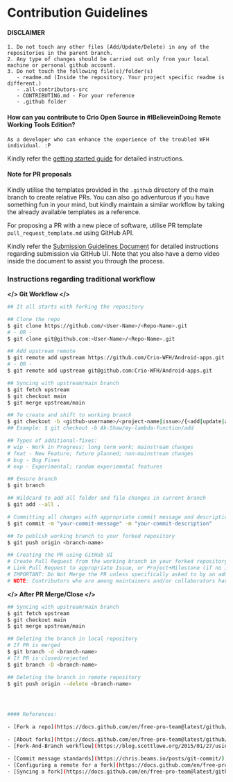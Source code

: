 # Contribution Guidelines

#### DISCLAIMER

    1. Do not touch any other files (Add/Update/Delete) in any of the repositories in the parent branch.
    2. Any type of changes should be carried out only from your local machine or personal github account. 
    3. Do not touch the following file(s)/folder(s) 
       - readme.md (Inside the repository. Your project specific readme is different.) 
       - .all-contributors-src
       - CONTRIBUTING.md - For your reference 
       - .github folder

#### How can you contribute to Crio Open Source in #IBelieveinDoing Remote Working Tools Edition?

`As a developer who can enhance the experience of the troubled WFH individual. :P`


Kindly refer the [getting started guide](https://docs.google.com/document/d/1z5cJHJkuhkMkWyAPTD7seIzH04MhD0dwNkEC6BvQwFk/edit) for detailed instructions.

#### Note for PR proposals

Kindly utilise the templates provided in the `.github` directory of the main branch to create relative PRs. You can also go adventurous if you have something fun in your mind, but kindly maintain a similar workflow by taking the already available templates as a reference.

For proposing a PR with a new piece of software, utilise PR template `pull_request_template.md` using GitHub API.

Kindly refer the [Submission Guidelines Document](https://docs.google.com/document/d/1DXgKki3EcEEb-99Oqyyq0WLItTBhXj3aZ1swtKkwg6U/edit) for detailed instructions regarding submission via GitHub UI. Note that you also have a demo video inside the document to assist you through the process.

### Instructions regarding traditional workflow

**</> Git Workflow </>**

```bash
## It all starts with forking the repository

## Clone the repo
$ git clone https://github.com/<User-Name>/<Repo-Name>.git
# - OR -
$ git clone git@github.com:<User-Name>/<Repo-Name>.git

## Add upstream remote
$ git remote add upstream https://github.com/Crio-WFH/Android-apps.git
# - OR -
$ git remote add upstream git@github.com:Crio-WFH/Android-apps.git

## Syncing with upstream/main branch
$ git fetch upstream
$ git checkout main
$ git merge upstream/main

## To create and shift to working branch
$ git checkout -b <github-username>/<project-name|issue>/{<add|update|additional-fixes>}
## Example: $ git checkout -b Ak-Shaw/my-lambda-function/add

## Types of additional-fixes:
# wip - Work in Progress; long term work; mainstream changes
# feat - New Feature; future planned; non-mainstream changes
# bug - Bug Fixes
# exp - Experimental; random experiemntal features

## Ensure branch
$ git branch

## Wildcard to add all folder and file changes in current branch
$ git add --all .

# Committing all changes with appropriate commit message and description
$ git commit -m "your-commit-message" -m "your-commit-description"

## To publish working branch to your forked repository
$ git push origin <branch-name>

## Creating the PR using GitHub UI
# Create Pull Request from the working branch in your forked repository to the master branch in the upstream repository
# Link Pull Request to appropriate Issue, or Project+Milestone (if no issue created)
# IMPORTANT: Do Not Merge the PR unless specifically asked to by an admin or approved by at least 2-3 maintainers.
# NOTE: Contributors who are among maintainers and/or collaborators have merge permissions.

```



**</> After PR Merge/Close </>**

```bash
## Syncing with upstream/main branch
$ git fetch upstream
$ git checkout main
$ git merge upstream/main

## Deleting the branch in local repository
# If PR is merged
$ git branch -d <branch-name>  
# If PR is closed/rejected
$ git branch -D <branch-name>  

## Deleting the branch in remote repository
$ git push origin --delete <branch-name>




#### References:

- [Fork a repo](https://docs.github.com/en/free-pro-team@latest/github/getting-started-with-github/fork-a-repo)

- [About forks](https://docs.github.com/en/free-pro-team@latest/github/collaborating-with-issues-and-pull-requests/about-forks)
- [Fork-And-Branch workflow](https://blog.scottlowe.org/2015/01/27/using-fork-branch-git-workflow/)

- [Commit message standards](https://chris.beams.io/posts/git-commit/)
- [Configuring a remote for a fork](https://docs.github.com/en/free-pro-team@latest/github/collaborating-with-issues-and-pull-requests/configuring-a-remote-for-a-fork)
- [Syncing a fork](https://docs.github.com/en/free-pro-team@latest/github/collaborating-with-issues-and-pull-requests/syncing-a-fork)
